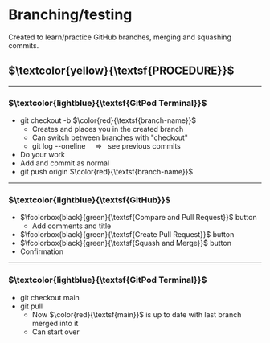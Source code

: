 # Branching/testing

Created to learn/practice GitHub branches, merging and squashing commits.

## $\textcolor{yellow}{\textsf{PROCEDURE}}$
<hr>

### $\textcolor{lightblue}{\textsf{GitPod Terminal}}$
* git checkout -b $\color{red}{\textsf{branch-name}}$
  * Creates and places you in the created branch
  * Can switch between branches with "checkout"
  * git log --oneline  &nbsp; &nbsp; => &nbsp; see previous commits 
* Do your work
* Add and commit as normal
* git push origin $\color{red}{\textsf{branch-name}}$
<hr>

### $\textcolor{lightblue}{\textsf{GitHub}}$
* $\fcolorbox{black}{green}{\textsf{Compare and Pull Request}}$ button
  * Add comments and title
* $\fcolorbox{black}{green}{\textsf{Create Pull Request}}$ button
* $\fcolorbox{black}{green}{\textsf{Squash and Merge}}$ button
* Confirmation
<hr>

### $\textcolor{lightblue}{\textsf{GitPod Terminal}}$
* git checkout main
* git pull 
  * Now $\color{red}{\textsf{main}}$ is up to date with last branch merged into it
  * Can start over